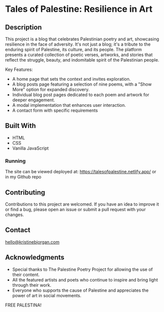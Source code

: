 # Tales of Palestine: Resilience in Art

## Description
This project is a blog that celebrates Palestinian poetry and art, showcasing resilience in the face of adversity. It's not just a blog; it's a tribute to the enduring spirit of Palestine, its culture, and its people. The platform presents a curated collection of poetic verses, artworks, and stories that reflect the struggle, beauty, and indomitable spirit of the Palestinian people.

Key Features:
- A home page that sets the context and invites exploration.
- A blog posts page featuring a selection of nine poems, with a "Show More" option for expanded discovery.
- Individual blog post pages dedicated to each poem and artwork for deeper engagement.
- A modal implementation that enhances user interaction.
- A contact form with specific requirements

## Built With
- HTML
- CSS
- Vanilla JavaScript

### Running
The site can be viewed deployed at: https://talesofpalestine.netlify.app/
or in my Github repo

## Contributing
Contributions to this project are welcomed. If you have an idea to improve it or find a bug, please open an issue or submit a pull request with your changes.

## Contact
hello@kristinebjorgan.com


## Acknowledgments
- Special thanks to The Palestine Poetry Project for allowing the use of their content.
- All the featured artists and poets who continue to inspire and bring light through their work.
- Everyone who supports the cause of Palestine and appreciates the power of art in social movements.


FREE PALESTINA!
